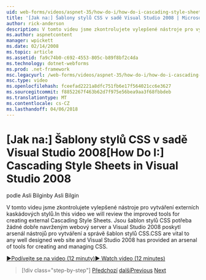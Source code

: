 ```yaml
---
uid: web-forms/videos/aspnet-35/how-do-i/how-do-i-cascading-style-sheets-in-visual-studio-2008
title: '[Jak na:] Šablony stylů CSS v sadě Visual Studio 2008 | Microsoft Docs'
author: rick-anderson
description: V tomto videu jsme zkontrolujete vylepšené nástroje pro vytváření externích kaskádových stylů. Šablon stylů CSS jsou zásadní pro všechny dobře navrženým webový server a Visual Studio 2...
ms.author: aspnetcontent
manager: wpickett
ms.date: 02/14/2008
ms.topic: article
ms.assetid: fa9c74b0-c692-4553-805c-b89f8bf2c4da
ms.technology: dotnet-webforms
ms.prod: .net-framework
msc.legacyurl: /web-forms/videos/aspnet-35/how-do-i/how-do-i-cascading-style-sheets-in-visual-studio-2008
msc.type: video
ms.openlocfilehash: fceefad2221a8dfc751fb6e17f564021cc6e3627
ms.sourcegitcommit: f8852267f463b62d7f975e56bea9aa3f68fbbdeb
ms.translationtype: MT
ms.contentlocale: cs-CZ
ms.lasthandoff: 04/06/2018
---
```

<a name="how-do-i-cascading-style-sheets-in-visual-studio-2008"></a><span data-ttu-id="5257d-104">[Jak na:] Šablony stylů CSS v sadě Visual Studio 2008</span><span class="sxs-lookup"><span data-stu-id="5257d-104">[How Do I:] Cascading Style Sheets in Visual Studio 2008</span></span>
====================
<span data-ttu-id="5257d-105">podle Asli Bilgin</span><span class="sxs-lookup"><span data-stu-id="5257d-105">by Asli Bilgin</span></span>

<span data-ttu-id="5257d-106">V tomto videu jsme zkontrolujete vylepšené nástroje pro vytváření externích kaskádových stylů.</span><span class="sxs-lookup"><span data-stu-id="5257d-106">In this video we will review the improved tools for creating external Cascading Style Sheets.</span></span> <span data-ttu-id="5257d-107">Jsou šablon stylů CSS potřeba žádné dobře navrženým webový server a Visual Studio 2008 poskytl arsenál nástrojů pro vytváření a správě šablon stylů CSS.</span><span class="sxs-lookup"><span data-stu-id="5257d-107">CSS are vital to any well designed web site and Visual Studio 2008 has provided an arsenal of tools for creating and managing CSS.</span></span>

[<span data-ttu-id="5257d-108">&#9654;Podívejte se na video (12 minuty)</span><span class="sxs-lookup"><span data-stu-id="5257d-108">&#9654; Watch video (12 minutes)</span></span>](https://channel9.msdn.com/Blogs/ASP-NET-Site-Videos/how-do-i-cascading-style-sheets-in-visual-studio-2008)

> [!div class="step-by-step"]
> <span data-ttu-id="5257d-109">[Předchozí](how-do-i-create-nested-master-page-in-visual-studio-2008.md)
> [další](how-do-i-working-with-visual-studio-2008-net-framework.md)</span><span class="sxs-lookup"><span data-stu-id="5257d-109">[Previous](how-do-i-create-nested-master-page-in-visual-studio-2008.md)
[Next](how-do-i-working-with-visual-studio-2008-net-framework.md)</span></span>
